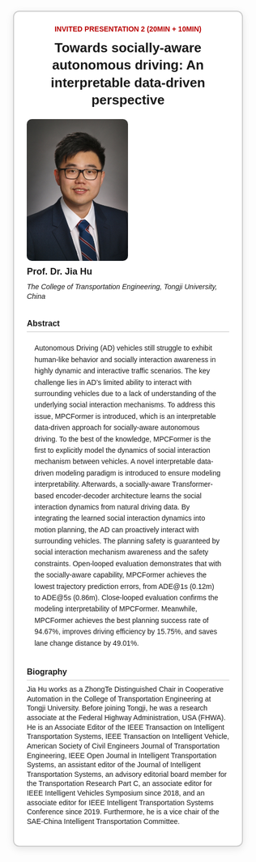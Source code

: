 <div style="max-width:1400px; width:90%; margin:auto; font-family:Arial, sans-serif; line-height:1.33;">

  <!-- Speaker 2 -->
  <div style="border:2px solid #ccc; border-radius:12px; padding:25px; background:#fff; box-shadow:0 4px 15px rgba(0,0,0,0.1);"> 
    <!-- Title -->
    <div style="color:#b80000; font-weight:bold; margin-bottom:10px; font-size:14px; text-align:center;">
      INVITED PRESENTATION 2 (20MIN + 10MIN)
    </div>
    <!-- Subtitle -->
    <div style="font-size:26px; font-weight:bold; margin-bottom:20px; text-align:center;">
      Towards socially-aware autonomous driving: An interpretable data-driven perspective
    </div>
    <!-- Profile -->
    <div style="display:flex; flex-wrap:wrap; align-items:flex-start; margin-bottom:20px;">
      <img src="/assets/committee/jia_Hu.jpg" alt="Speaker Photo" style="width:200px; max-width:100%; border-radius:10px; margin-right:20px; margin-bottom:10px;">
      <div style="flex:1; min-width:200px;">
        <h3 style="margin:0; font-size:18px;">Prof. Dr. Jia Hu</h3>
        <p style="margin-top:8px; font-style:italic;">The College of Transportation Engineering, Tongji University, China</p>
      </div>
    </div>
    <!-- Abstract -->
    <div style="font-weight:bold; margin-top:20px; margin-bottom:5px; font-size:16px; border-bottom:2px solid #ddd; padding-bottom:5px;">Abstract</div>
    <div style="padding:15px; border-radius:10px; font-size:14px; line-height:1.6;">
     Autonomous Driving (AD) vehicles still struggle to exhibit human-like behavior and socially interaction awareness in highly dynamic and interactive traffic scenarios. The key challenge lies in AD’s limited ability to interact with surrounding vehicles due to a lack of understanding of the underlying social interaction mechanisms. To address this issue, MPCFormer is introduced, which is an interpretable data-driven approach for socially-aware autonomous driving. To the best of the knowledge, MPCFormer is the first to explicitly model the dynamics of social interaction mechanism between vehicles. A novel interpretable data-driven modeling paradigm is introduced to ensure modeling interpretability. Afterwards, a socially-aware Transformer-based encoder-decoder architecture learns the social interaction dynamics from natural driving data. By integrating the learned social interaction dynamics into motion planning, the AD can proactively interact with surrounding vehicles. The planning safety is guaranteed by social interaction mechanism awareness and the safety constraints. Open-looped evaluation demonstrates that with the socially-aware capability, MPCFormer achieves the lowest trajectory prediction errors, from ADE@1s (0.12m) to ADE@5s (0.86m). Close-looped evaluation confirms the modeling interpretability of MPCFormer. Meanwhile, MPCFormer achieves the best planning success rate of 94.67%, improves driving efficiency by 15.75%, and saves lane change distance by 49.01%.
    </div>
    <!-- Biography -->
    <div style="font-weight:bold; margin-top:20px; margin-bottom:5px; font-size:16px; border-bottom:2px solid #ddd; padding-bottom:5px;">Biography</div>
    <p style="margin-top:8px; font-size:14px;">
     Jia Hu works as a ZhongTe Distinguished Chair in Cooperative Automation in the College of Transportation Engineering at Tongji University. Before joining Tongji, he was a research associate at the Federal Highway Administration, USA (FHWA). He is an Associate Editor of the IEEE Transaction on Intelligent Transportation Systems, IEEE Transaction on Intelligent Vehicle, American Society of Civil Engineers Journal of Transportation Engineering, IEEE Open Journal in Intelligent Transportation Systems, an assistant editor of the Journal of Intelligent Transportation Systems, an advisory editorial board member for the Transportation Research Part C, an associate editor for IEEE Intelligent Vehicles Symposium since 2018, and an associate editor for IEEE Intelligent Transportation Systems Conference since 2019. Furthermore, he is a vice chair of the SAE-China Intelligent Transportation Committee.

  </div>
</div>
